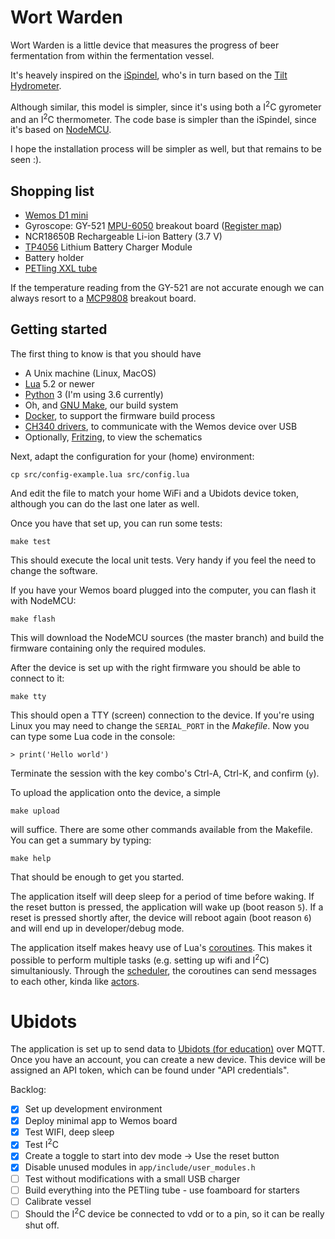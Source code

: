 # Wort Warden

Wort Warden is a little device that measures the progress of beer fermentation from within the fermentation vessel.

It's heavely inspired on the [iSpindel](), who's in turn based on the [Tilt Hydrometer](https://tilthydrometer.com).

Although similar, this model is simpler, since it's using both a I<sup>2</sup>C gyrometer
and an I<sup>2</sup>C thermometer. The code base is simpler than the iSpindel, since it's
based on [NodeMCU](https://nodemcu.readthedocs.io/en/master/).

I hope the installation process will be simpler as well, but that remains to be seen :).


## Shopping list

* [Wemos D1 mini](https://wemos.cc)
* Gyroscope: GY-521 [MPU-6050](https://store.invensense.com/datasheets/invensense/MPU-6050_DataSheet_V3%204.pdf) breakout board
  ([Register map](https://www.invensense.com/wp-content/uploads/2015/02/MPU-6000-Register-Map1.pdf))
* NCR18650B Rechargeable Li-ion Battery (3.7 V)
* [TP4056](https://hackaday.io/project/9900-rian-simple-and-easy-built-robot-for-education/log/33402-charge-circuit-tp4056-with-over-discharge-protection) Lithium Battery Charger Module
* Battery holder
* [PETling XXL tube](https://www.cache-corner.de/Cachebehaelter/Small/XXL-PETling.html)

If the temperature reading from the GY-521 are not accurate enough we can always resort to a
[MCP9808](http://ww1.microchip.com/downloads/en/DeviceDoc/25095A.pdf) breakout board.

## Getting started

The first thing to know is that you should have

* A Unix machine (Linux, MacOS)
* [Lua](https://www.lua.org) 5.2 or newer
* [Python](https://www.python.org) 3 (I'm using 3.6 currently)
* Oh, and [GNU Make](https://www.gnu.org/software/make/), our build system
* [Docker](https://www.docker.com), to support the firmware build process
* [CH340 drivers](https://wiki.wemos.cc/downloads), to communicate with the Wemos device over USB
* Optionally, [Fritzing](http://fritzing.org/), to view the schematics

Next, adapt the configuration for your (home) environment:

    cp src/config-example.lua src/config.lua

And edit the file to match your home WiFi and a Ubidots device token, although you can do the last one later as well.

Once you have that set up, you can run some tests:

    make test

This should execute the local unit tests. Very handy if you feel the need to change the software.

If you have your Wemos board plugged into the computer, you can flash it with NodeMCU:

    make flash

This will download the NodeMCU sources (the master branch) and build the firmware containing only the required modules.

After the device is set up with the right firmware you should be able to connect to it:

    make tty

This should open a TTY (screen) connection to the device. If you're using Linux you may need to change the `SERIAL_PORT` in the _Makefile_.
Now you can type some Lua code in the console:

    > print('Hello world')

Terminate the session with the key combo's Ctrl-A, Ctrl-K, and confirm (`y`).

To upload the application onto the device, a  simple

    make upload

will suffice. There are some other commands available from the Makefile. You can get a summary by typing:

    make help

That should be enough to get you started.

The application itself will deep sleep for a period of time before waking. If the reset button is pressed,
the application will wake up (boot reason `5`). If a reset is pressed shortly after, the device will reboot
again (boot reason `6`) and will end up in developer/debug mode.

The application itself makes heavy use of Lua's [coroutines](https://www.lua.org/pil/9.html). This makes it possible to perform multiple tasks (e.g. setting up wifi and I<sup>2</sup>C) simultaniously. Through the [scheduler](src/scheduler.lua), the coroutines can send messages to each other, kinda like [actors](https://en.wikipedia.org/wiki/Actor_model).

# Ubidots

The application is set up to send data to [Ubidots (for education)](https://app.ubidots.com) over MQTT. Once you have an account,
you can create a new device. This device will be assigned an API token, which can be found under "API credentials".


Backlog:

- [x] Set up development environment
- [x] Deploy minimal app to Wemos board
- [x] Test WIFI, deep sleep
- [x] Test I<sup>2</sup>C
- [x] Create a toggle to start into dev mode -> Use the reset button
- [x] Disable unused modules in `app/include/user_modules.h`
- [ ] Test without modifications with a small USB charger
- [ ] Build everything into the PETling tube - use foamboard for starters
- [ ] Calibrate vessel
- [ ] Should the I<sup>2</sup>C device be connected to vdd or to a pin, so it can be really shut off.
